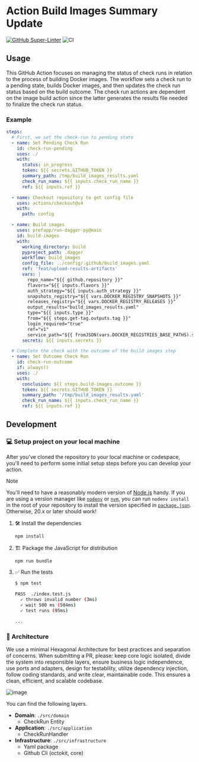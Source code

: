 # Action Build Images Summary Update

[![GitHub Super-Linter](https://github.com/prefapp/action-build-images-summary-update/actions/workflows/linter.yml/badge.svg)](https://github.com/super-linter/super-linter)
![CI](https://github.com/prefapp/action-build-images-summary-update/actions/workflows/ci.yml/badge.svg)

## Usage

This GitHub Action focuses on managing the status of check runs in relation to
the process of building Docker images. The workflow sets a check run to a
pending state, builds Docker images, and then updates the check run status based
on the build outcome. The check run actions are dependent on the image build
action since the latter generates the results file needed to finalize the check
run status.

### Example

```yaml
steps:
  # First, we set the check-run to pending state
  - name: Set Pending Check Run
    id: check-run-pending
    uses: ./
    with:
      status: in_progress
      token: ${{ secrets.GITHUB_TOKEN }}
      summary_path: /tmp/build_images_results.yaml
      check_run_name: ${{ inputs.check_run_name }}
      ref: ${{ inputs.ref }}

  - name: Checkout repository to get config file
    uses: actions/checkout@v4
    with:
      path: config

  - name: Build images
    uses: prefapp/run-dagger-py@main
    id: build-images
    with:
      working_directory: build
      pyproject_path: .dagger
      workflow: build_images
      config_file: ../config/.github/build_images.yaml
      ref: 'feat/upload-results-artifacts'
      vars: |
        repo_name="${{ github.repository }}"
        flavors="${{ inputs.flavors }}"
        auth_strategy="${{ inputs.auth_strategy }}"
        snapshots_registry="${{ vars.DOCKER_REGISTRY_SNAPSHOTS }}"
        releases_registry="${{ vars.DOCKER_REGISTRY_RELEASES }}"
        output_results="build_images_results.yaml"
        type="${{ inputs.type }}"
        from="${{ steps.get-tag.outputs.tag }}"
        login_required="true"
        ref="v1"
        service_path="${{ fromJSON(vars.DOCKER_REGISTRIES_BASE_PATHS).services[inputs.type] }}"
      secrets: ${{ inputs.secrets }}

  # Complete the check with the outcome of the build images step
  - name: Set Outcome Check Run
    id: check-run-outcome
    if: always()
    uses: ./
    with:
      conclusion: ${{ steps.build-images.outcome }}
      token: ${{ secrets.GITHUB_TOKEN }}
      summary_path: '/tmp/build_images_results.yaml'
      check_run_name: ${{ inputs.check_run_name }}
      ref: ${{ inputs.ref }}
```

## Development

### 💻 Setup project on your local machine

After you've cloned the repository to your local machine or codespace, you'll
need to perform some initial setup steps before you can develop your action.

> [!NOTE]
>
> You'll need to have a reasonably modern version of
> [Node.js](https://nodejs.org) handy. If you are using a version manager like
> [`nodenv`](https://github.com/nodenv/nodenv) or
> [`nvm`](https://github.com/nvm-sh/nvm), you can run `nodenv install` in the
> root of your repository to install the version specified in
> [`package.json`](./package.json). Otherwise, 20.x or later should work!

1. :hammer_and_wrench: Install the dependencies

   ```bash
   npm install
   ```

1. :building_construction: Package the JavaScript for distribution

   ```bash
   npm run bundle
   ```

1. :white_check_mark: Run the tests

   ```bash
   $ npm test

   PASS  ./index.test.js
     ✓ throws invalid number (3ms)
     ✓ wait 500 ms (504ms)
     ✓ test runs (95ms)

   ...
   ```

### 📐 Architecture

We use a minimal Hexagonal Architecture for best practices and separation of
concerns. When submitting a PR, please: keep core logic isolated, divide the
system into responsible layers, ensure business logic independence, use ports
and adapters, design for testability, utilize dependency injection, follow
coding standards, and write clear, maintainable code. This ensures a clean,
efficient, and scalable codebase.

![image](https://github.com/user-attachments/assets/34bc9fe4-9076-480b-8a31-e98e9df3467e)

You can find the following layers.

- **Domain**: `./src/domain`
  - CheckRun Entity
- **Application**: `./src/application`
  - CheckRunHandler
- **Infrastructure**: `./src/infrastructure`
  - Yaml package
  - Github Cli (octokit, core)
